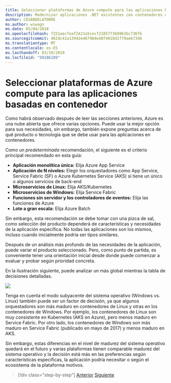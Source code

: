 ```yaml
---
title: Seleccionar plataformas de Azure compute para las aplicaciones basadas en contenedor
description: Modernizar aplicaciones .NET existentes con contenedores de Windows y la nube de Azure | Seleccionar plataformas de Azure compute para las aplicaciones basadas en contenedor
author: CESARDELATORRE
ms.author: wiwagn
ms.date: 05/04/2018
ms.openlocfilehash: f251aecfeaf2421a5cecf218577369963bc736fb
ms.sourcegitcommit: 462dc41a13942e467984e48f4018d1f79ae67346
ms.translationtype: MT
ms.contentlocale: es-ES
ms.lasthandoff: 03/19/2019
ms.locfileid: "58186109"
---
```

# <a name="choosing-azure-compute-platforms-for-container-based-applications"></a>Seleccionar plataformas de Azure compute para las aplicaciones basadas en contenedor

Como habrá observado después de leer las secciones anteriores, Azure es una nube abierta que ofrece varias opciones. Puede usar la mejor opción para sus necesidades, sin embargo, también expone preguntas acerca de qué producto o tecnología que se debe usar para las aplicaciones en contenedores.

Como un *predeterminada* recomendación, el siguiente es el criterio principal recomendado en esta guía:

- **Aplicación monolítica única:** Elija Azure App Service
- **Aplicación de N niveles:** Elegir los orquestadores como App Service, Service Fabric (SF) o Azure Kubernetes Service (AKS) si tiene un único o algunos servicios de back-end
- **Microservicios de Linux:** Elija AKS/Kubernetes
- **Microservicios de Windows:** Elija Service Fabric
- **Funciones sin servidor y los controladores de eventos:** Elija las funciones de Azure
- **Lote a gran escala:** Elija Azure Batch

Sin embargo, esta recomendación se debe tomar con una pizca de sal, como selección del producto dependerá de características y necesidades de la aplicación específica. No todas las aplicaciones son los mismos, incluso cuando inicialmente podría ser tipos similares.

Después de un análisis más profundo de las necesidades de la aplicación, puede variar el producto seleccionado. Pero, como punto de partida, es conveniente tener una orientación inicial desde donde puede comenzar a evaluar y probar según prioridad concreta.

En la ilustración siguiente, puede analizar un más global mientras la tabla de decisiones detalladas.

![](./media/image8.5.png)

Tenga en cuenta el modo subyacente del sistema operativo (Windows vs. Linux) también puede ser un factor de decisión, ya que algunos orquestadores son más maduro en contenedores de Linux y otras en los contenedores de Windows. Por ejemplo, los contenedores de Linux son muy consistente en Kubernetes (AKS en Azure), pero menos maduro en Service Fabric. Por otro lado, los contenedores de Windows son más maduro en Service Fabric (publicado en mayo de 2017) y menos maduro en AKS.

Sin embargo, estas diferencias en el nivel de madurez del sistema operativo quedará en el futuro y varias plataformas tienen comparable madurez del sistema operativo y la decisión está más en las preferencias según características específicas, la aplicación podría necesitar o según el ecosistema de la plataforma motivos.

> [!div class="step-by-step"]
> [Anterior](when-to-deploy-windows-containers-to-azure-container-service-kubernetes.md)
> [Siguiente](build-resilient-services-ready-for-the-cloud-embrace-transient-failures-in-the-cloud.md)
